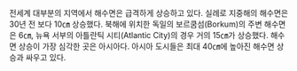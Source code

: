 전세계 대부분의 지역에서 해수면은 급격하게 상승하고 있다. 실례로 지중해의 해수면은 30년 전 보다 10㎝ 상승했다. 북해에 위치한 독일의 보르쿰섬(Borkum)의 주변 해수면은 6㎝, 뉴욕 서부의 아틀란틱 시티(Atlantic City)의 경우 거의 15㎝가 상승했다. 해수면 상승이 가장 심각한 곳은 아시아다. 아시아 도시들은 최대 40㎝에 높아진 해수면 상승과 싸우고 있다.